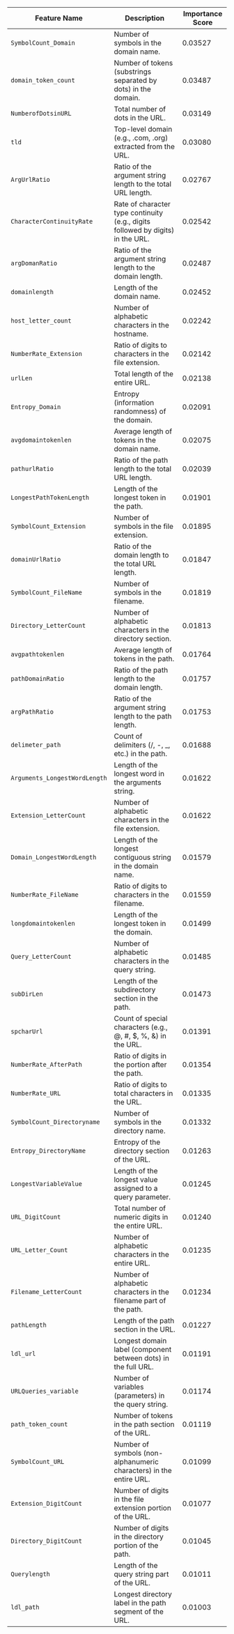| Feature Name                  | Description                                                                     | Importance Score |
| ----------------------------- | ------------------------------------------------------------------------------- | ---------------- |
| `SymbolCount_Domain`          | Number of symbols in the domain name.                                           | 0.03527          |
| `domain_token_count`          | Number of tokens (substrings separated by dots) in the domain.                  | 0.03487          |
| `NumberofDotsinURL`           | Total number of dots in the URL.                                                | 0.03149          |
| `tld`                         | Top-level domain (e.g., .com, .org) extracted from the URL.                     | 0.03080          |
| `ArgUrlRatio`                 | Ratio of the argument string length to the total URL length.                    | 0.02767          |
| `CharacterContinuityRate`     | Rate of character type continuity (e.g., digits followed by digits) in the URL. | 0.02542          |
| `argDomanRatio`               | Ratio of the argument string length to the domain length.                       | 0.02487          |
| `domainlength`                | Length of the domain name.                                                      | 0.02452          |
| `host_letter_count`           | Number of alphabetic characters in the hostname.                                | 0.02242          |
| `NumberRate_Extension`        | Ratio of digits to characters in the file extension.                            | 0.02142          |
| `urlLen`                      | Total length of the entire URL.                                                 | 0.02138          |
| `Entropy_Domain`              | Entropy (information randomness) of the domain.                                 | 0.02091          |
| `avgdomaintokenlen`           | Average length of tokens in the domain name.                                    | 0.02075          |
| `pathurlRatio`                | Ratio of the path length to the total URL length.                               | 0.02039          |
| `LongestPathTokenLength`      | Length of the longest token in the path.                                        | 0.01901          |
| `SymbolCount_Extension`       | Number of symbols in the file extension.                                        | 0.01895          |
| `domainUrlRatio`              | Ratio of the domain length to the total URL length.                             | 0.01847          |
| `SymbolCount_FileName`        | Number of symbols in the filename.                                              | 0.01819          |
| `Directory_LetterCount`       | Number of alphabetic characters in the directory section.                       | 0.01813          |
| `avgpathtokenlen`             | Average length of tokens in the path.                                           | 0.01764          |
| `pathDomainRatio`             | Ratio of the path length to the domain length.                                  | 0.01757          |
| `argPathRatio`                | Ratio of the argument string length to the path length.                         | 0.01753          |
| `delimeter_path`              | Count of delimiters (/, -, \_, etc.) in the path.                               | 0.01688          |
| `Arguments_LongestWordLength` | Length of the longest word in the arguments string.                             | 0.01622          |
| `Extension_LetterCount`       | Number of alphabetic characters in the file extension.                          | 0.01622          |
| `Domain_LongestWordLength`    | Length of the longest contiguous string in the domain name.                     | 0.01579          |
| `NumberRate_FileName`         | Ratio of digits to characters in the filename.                                  | 0.01559          |
| `longdomaintokenlen`          | Length of the longest token in the domain.                                      | 0.01499          |
| `Query_LetterCount`           | Number of alphabetic characters in the query string.                            | 0.01485          |
| `subDirLen`                   | Length of the subdirectory section in the path.                                 | 0.01473          |
| `spcharUrl`                   | Count of special characters (e.g., @, #, $, %, &) in the URL.                   | 0.01391          |
| `NumberRate_AfterPath`        | Ratio of digits in the portion after the path.                                  | 0.01354          |
| `NumberRate_URL`              | Ratio of digits to total characters in the URL.                                 | 0.01335          |
| `SymbolCount_Directoryname`   | Number of symbols in the directory name.                                        | 0.01332          |
| `Entropy_DirectoryName`       | Entropy of the directory section of the URL.                                    | 0.01263          |
| `LongestVariableValue`        | Length of the longest value assigned to a query parameter.                      | 0.01245          |
| `URL_DigitCount`              | Total number of numeric digits in the entire URL.                               | 0.01240          |
| `URL_Letter_Count`            | Number of alphabetic characters in the entire URL.                              | 0.01235          |
| `Filename_LetterCount`        | Number of alphabetic characters in the filename part of the path.               | 0.01234          |
| `pathLength`                  | Length of the path section in the URL.                                          | 0.01227          |
| `ldl_url`                     | Longest domain label (component between dots) in the full URL.                  | 0.01191          |
| `URLQueries_variable`         | Number of variables (parameters) in the query string.                           | 0.01174          |
| `path_token_count`            | Number of tokens in the path section of the URL.                                | 0.01119          |
| `SymbolCount_URL`             | Number of symbols (non-alphanumeric characters) in the entire URL.              | 0.01099          |
| `Extension_DigitCount`        | Number of digits in the file extension portion of the URL.                      | 0.01077          |
| `Directory_DigitCount`        | Number of digits in the directory portion of the path.                          | 0.01045          |
| `Querylength`                 | Length of the query string part of the URL.                                     | 0.01011          |
| `ldl_path`                    | Longest directory label in the path segment of the URL.                         | 0.01003          |
